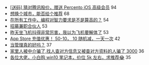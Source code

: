 - [[送码] 猜对腾讯股价，赠送 Percento iOS 高级会员](https://www.v2ex.com/t/751757) 94
- [想换个城市，能否给个推荐](https://www.v2ex.com/t/751763) 68
- [在所有工作中，编程对智力要求是不是算高的？](https://www.v2ex.com/t/751831) 54
- [招募兼职合伙人](https://www.v2ex.com/t/751795) 53
- [昨天坐飞机抖得非常厉害，我以为飞机要解体了](https://www.v2ex.com/t/751842) 53
- [App Store 充值优惠！ 50-10， 10 随机减，一天一次](https://www.v2ex.com/t/751745) 42
- [当管理真的好吗？](https://www.v2ex.com/t/751739) 37
- [家里人被中介骗了,找人查对方信息又被查对方资料的人骗了 3000](https://www.v2ex.com/t/751809) 36
- [各位大佬，小白购 win10 笔记本，价位 5k 左右，求推荐😂](https://www.v2ex.com/t/751738) 35